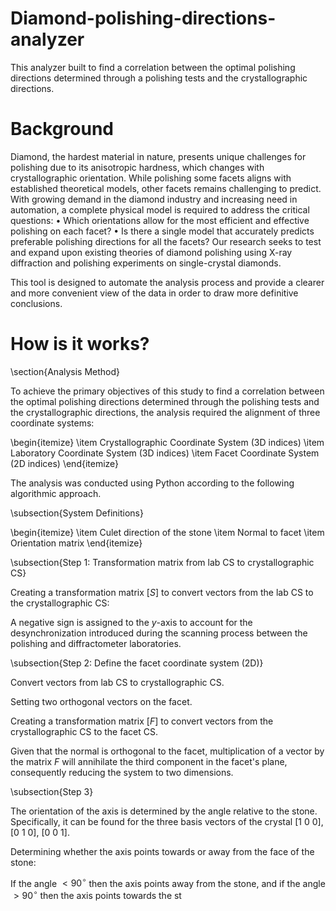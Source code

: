 # Diamond-polishing-directions-analyzer
This analyzer built to find a correlation between the optimal polishing directions determined through a polishing tests and the crystallographic directions. 

# Background
Diamond, the hardest material in nature, presents unique challenges for polishing due to its anisotropic
hardness, which changes with crystallographic orientation. While polishing some facets aligns with established
theoretical models, other facets remains challenging to predict. With growing demand in the diamond industry
and increasing need in automation, a complete physical model is required to address the critical questions:
• Which orientations allow for the most efficient and effective polishing on each facet?
• Is there a single model that accurately predicts preferable polishing directions for all the facets?
Our research seeks to test and expand upon existing theories of diamond polishing using X-ray diffraction and
polishing experiments on single-crystal diamonds. 

This tool is designed to automate the analysis process and provide a clearer and more convenient view of the data in order to draw more definitive conclusions.

# How is it works?

\section{Analysis Method}

To achieve the primary objectives of this study to find a correlation between the optimal polishing directions determined through the polishing tests and the crystallographic directions, the analysis required the alignment of three coordinate systems:

\begin{itemize}
    \item Crystallographic Coordinate System (3D indices)
    \item Laboratory Coordinate System (3D indices)
    \item Facet Coordinate System (2D indices)
\end{itemize}

The analysis was conducted using Python according to the following algorithmic approach.

\subsection{System Definitions}

\begin{itemize}
    \item Culet direction of the stone
    \item Normal to facet
    \item Orientation matrix
\end{itemize}

\subsection{Step 1: Transformation matrix from lab CS to crystallographic CS}

Creating a transformation matrix $[S]$ to convert vectors from the lab CS to the crystallographic CS:

A negative sign is assigned to the $y$-axis to account for the desynchronization introduced during the scanning process between the polishing and diffractometer laboratories.

\subsection{Step 2: Define the facet coordinate system (2D)}

Convert vectors from lab CS to crystallographic CS.

Setting two orthogonal vectors on the facet.

Creating a transformation matrix $[F]$ to convert vectors from the crystallographic CS to the facet CS.

Given that the normal is orthogonal to the facet, multiplication of a vector by the matrix $F$ will annihilate the third component in the facet's plane, consequently reducing the system to two dimensions.

\subsection{Step 3}

The orientation of the axis is determined by the angle relative to the stone. Specifically, it can be found for the three basis vectors of the crystal $[1\ 0\ 0]$, $[0\ 1\ 0]$, $[0\ 0\ 1]$.

Determining whether the axis points towards or away from the face of the stone:

If the angle $< 90^\circ$ then the axis points away from the stone, and if the angle $> 90^\circ$ then the axis points towards the st

